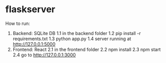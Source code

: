 # flaskserver

How to run:

1. Backend: SQLite DB
   1.1 in the backend folder
   1.2 pip install -r requirements.txt
   1.3 python app.py
   1.4 server running at http://127.0.0.1:5000
2. Frontend: React
   2.1 in the frontend folder
   2.2 npm install
   2.3 npm start
   2.4 go to http://127.0.0.1:3000
